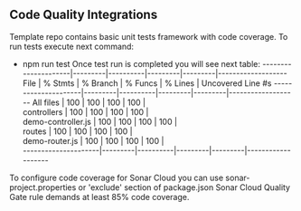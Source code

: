 ## Code Quality Integrations
Template repo contains basic unit tests framework with code coverage.
To run tests execute next command:
- npm run test
Once test run is completed you will see next table:
  ---------------------|---------|----------|---------|---------|-------------------
  File                 | % Stmts | % Branch | % Funcs | % Lines | Uncovered Line #s
  ---------------------|---------|----------|---------|---------|-------------------
  All files            |     100 |      100 |     100 |     100 |                   
  controllers          |     100 |      100 |     100 |     100 |                   
  demo-controller.js   |     100 |      100 |     100 |     100 |                   
  routes               |     100 |      100 |     100 |     100 |                   
  demo-router.js       |     100 |      100 |     100 |     100 |                   
  ---------------------|---------|----------|---------|---------|-------------------

To configure code coverage for Sonar Cloud you can use sonar-project.properties or 'exclude' section of package.json
Sonar Cloud Quality Gate rule demands at least 85% code coverage.